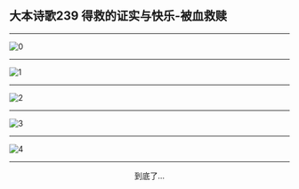 
## 大本诗歌239 得救的证实与快乐-被血救赎
        
<div id="aplayer0"></div>

---

<img alt="0" data-original="/data/d0238/0">

---

<img alt="1" data-original="/data/d0238/1">

---

<img alt="2" data-original="/data/d0238/2">

---

<img alt="3" data-original="/data/d0238/3">

---

<img alt="4" data-original="/data/d0238/4">

---

<p style="text-align: center">到底了...</p>

<script src="/js/dist-view.js"></script>

<script>
MAIN.id = 'd0238';
        
const ap0 = new APlayer({
    container: document.getElementById('aplayer0'),
    volume: 1,
    loop: 'none',
    preload: 'none',
    audio: [{
        name: '大本诗歌239.mp3',
        artist: '大本诗歌',
        url: 'https://res.wx.qq.com/voice/getvoice?mediaid=MzI0NTk3MDM5M18yMjQ3NDkwNTQx',
        cover: '/favicon'
    }]
});
</script>
